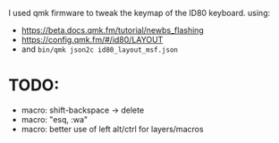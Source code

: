 I used qmk firmware to tweak the keymap of the ID80 keyboard.
using:
- https://beta.docs.qmk.fm/tutorial/newbs_flashing
- https://config.qmk.fm/#/id80/LAYOUT
- and `bin/qmk json2c id80_layout_msf.json`

# TODO:
- macro: shift-backspace -> delete
- macro: "esq, :wa<enter>"
- macro: better use of left alt/ctrl for layers/macros

